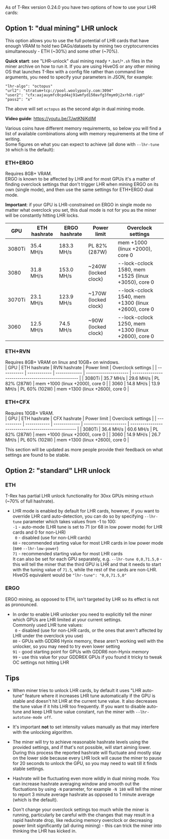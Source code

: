 As of T-Rex version 0.24.0 you have two options of how to use your LHR cards:

## Option 1: "dual mining" LHR unlock

This option allows you to use the full potential of LHR cards that have enough VRAM to hold two DAGs/datasets by mining
two cryptocurrencies simultaneously - ETH (~30%) and some other (~70%).


**Quick start**: see "LHR-unlock" dual mining ready `*.bat`/`*.sh` files in the miner archive on how to run it. If you are using HiveOS 
or any other mining OS that launches T-Rex with a config file rather than command line arguments, you need to specify
your parameters in JSON, for example:
```
"lhr-algo": "octopus"
"url2": "stratum+tcp://pool.woolypooly.com:3094"
"user2": "cfx:aajauymfc0cpd4aj91wmfyd150avfg3fmym9j2xrh8.rig0"
"pass2": "x"
```
The above will set `octopus` as the second algo in dual mining mode.

**Video guide**: https://youtu.be/7JwtKNiKdIM

Various coins have different memory requirements, so below you will find a list of available combinations along with
memory requirements at the time of writing.    
Some figures on what you can expect to achieve (all done with `--lhr-tune 30` which is the default):

### ETH+ERGO

Requires 8GB+ VRAM.  
ERGO is known to be affected by LHR and for most GPUs it's a matter of finding overclock settings that don't trigger LHR
when mining ERGO on its own (single mode), and then use the same settings for ETH+ERGO dual mode.  

**Important**: if your GPU is LHR-constrained on ERGO in single mode no matter what overclock you set, this dual
mode is not for you as the miner will be constantly hitting LHR locks.

| GPU         | ETH hashrate | ERGO hashrate | Power limit           | Overclock settings                                  |
| ----------- | ------------ | ------------- | --------------------- | --------------------------------------------------- |
| 3080Ti      | 35.4 MH/s    | 183.3 MH/s    | PL 82% (287W)         | mem +1000 (linux +2000), core 0                     |
| 3080        | 31.8 MH/s    | 153.0 MH/s    | ~240W (locked clock)  | --lock-cclock 1580, mem +1525 (linux +3050), core 0 |
| 3070Ti      | 23.1 MH/s    | 123.9 MH/s    | ~170W (locked clock)  | --lock-cclock 1540, mem +1300 (linux +2600), core 0 |
| 3060        | 12.5 MH/s    | 74.5 MH/s     | ~90W  (locked clock)  | --lock-cclock 1250, mem +1300 (linux +2600), core 0 |

### ETH+RVN

Requires 8GB+ VRAM on linux and 10GB+ on windows.  
| GPU         | ETH hashrate | RVN hashrate  | Power limit           | Overclock settings                                  |
| ----------- | ------------ | ------------- | --------------------- | --------------------------------------------------- |
| 3080Ti      | 35.7 MH/s    | 29.6 MH/s     | PL 82% (287W)         | mem +1000 (linux +2000), core 0                     |
| 3060        | 14.8 MH/s    | 13.9 MH/s     | PL 60% (102W)         | mem +1300 (linux +2600), core 0                     |

### ETH+CFX

Requires 10GB+ VRAM.  
| GPU         | ETH hashrate | CFX hashrate  | Power limit           | Overclock settings                                  |
| ----------- | ------------ | ------------- | --------------------- | --------------------------------------------------- |
| 3080Ti      | 36.4 MH/s    | 60.6 MH/s     | PL 82% (287W)         | mem +1000 (linux +2000), core 0                     |
| 3060        | 14.9 MH/s    | 26.7 MH/s     | PL 60% (102W)         | mem +1300 (linux +2600), core 0                     |


This section will be updated as more people provide their feedback on what settings are found to be stable.

## Option 2: "standard" LHR unlock

### ETH
T-Rex has partial LHR unlock functionality for 30xx GPUs mining `ethash` (~70% of full hashrate).  

* LHR mode is enabled by default for LHR cards, however, if you want to override LHR card auto-detection, you can do
so by specifying `--lhr-tune` parameter which takes values from -1 to 100:  
`-1` - auto-mode (LHR tune is set to 71 (or 68 in low power mode) for LHR cards and 0 for non-LHR)  
` 0` - disabled (use for non-LHR cards)  
`68` - recommended starting value for most LHR cards in low power mode (see `--lhr-low-power`)  
`71` - recommended starting value for most LHR cards  
It can also be set for each GPU separately, e.g. `--lhr-tune 0,0,71.5,0` - this will tell the miner that the third GPU
is LHR and that it needs to start with the tuning value of `71.5`, while the rest of the cards are non-LHR.  
HiveOS equivalent would be `"lhr-tune": "0,0,71.5,0"`

### ERGO
ERGO mining, as opposed to ETH, isn't targeted by LHR so its effect is not as pronounced.  

* In order to enable LHR unlocker you need to explicitly tell the miner which GPUs are LHR limited at your current settings.  
Commonly used LHR tune values:  
` 0` - disabled (use for non-LHR cards, or the ones that aren't affected by LHR under the overclock you use)  
`80` - GPUs with GDDR6 Hynix memory, these aren't working well with the unlocker, so you may need to try even lower setting  
`91` - good starting point for GPUs with GDDR6 non-Hynix memory  
`99` - use this value for your GDDR6X GPUs if you found it tricky to tweak OC settings not hitting LHR

## Tips

* When miner tries to unlock LHR cards, by default it uses "LHR auto-tune" feature where it increases
LHR tune automatically if the GPU is stable and doesn't hit LHR at the current tune value. It also decreases
the tune value if it hits LHR too frequently. If you want to disable auto-tune and keep LHR tune value constant,
run the miner with `--lhr-autotune-mode off`.

* It's important **not** to set intensity values manually as that may interfere with the unlocking algorithm.

* The miner will try to achieve reasonable hashrate levels using the provided settings, and if that's not possible, 
will start aiming lower. During this process the reported hashrate will fluctuate and mostly stay on the lower side
because every LHR lock will cause the miner to pause for 20 seconds to unlock the GPU, so you may need to wait till
it finds stable settings.

* Hashrate will be fluctuating even more wildly in dual mining mode. You can increase hashrate averaging window and
smooth out the fluctuations by using `-N` parameter, for example `-N 180` will tell the miner to report 3 minute average
hashrate as opposed to 1 minute average (which is the default).

* Don't change your overclock settings too much while the miner is running, particularly be careful with the changes
that may result in a rapid hashrate drop, like reducing memory overclock or decreasing power limit significantly
(all during mining) - this can trick the miner into thinking the LHR has kicked in.